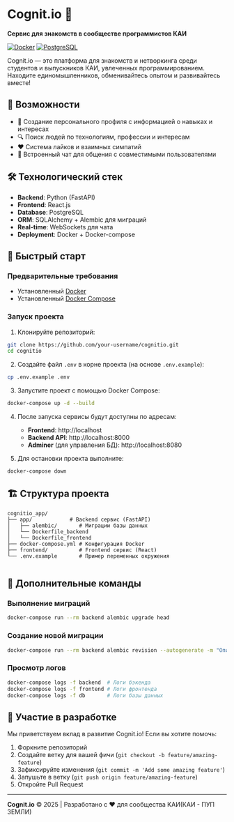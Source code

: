 # Cognit.io 🚀

**Сервис для знакомств в сообществе программистов КАИ**

[![Docker](https://img.shields.io/badge/Docker-2CA5E0?style=flat&logo=docker&logoColor=white)](https://www.docker.com/)
[![PostgreSQL](https://img.shields.io/badge/PostgreSQL-316192?style=flat&logo=postgresql&logoColor=white)](https://www.postgresql.org/)

Cognit.io — это платформа для знакомств и нетворкинга среди студентов и выпускников КАИ, увлеченных программированием. Находите единомышленников, обменивайтесь опытом и развивайтесь вместе!

## 🌟 Возможности

- 👤 Создание персонального профиля с информацией о навыках и интересах
- 🔍 Поиск людей по технологиям, профессии и интересам
- ❤️ Система лайков и взаимных симпатий
- 💬 Встроенный чат для общения с совместимыми пользователями

## 🛠 Технологический стек

- **Backend**: Python (FastAPI)
- **Frontend**: React.js
- **Database**: PostgreSQL
- **ORM**: SQLAlchemy + Alembic для миграций
- **Real-time**: WebSockets для чата
- **Deployment**: Docker + Docker-compose

## 🚀 Быстрый старт

### Предварительные требования

- Установленный [Docker](https://docs.docker.com/get-docker/)
- Установленный [Docker Compose](https://docs.docker.com/compose/install/)

### Запуск проекта

1. Клонируйте репозиторий:

```bash
git clone https://github.com/your-username/cognitio.git
cd cognitio
```

2. Создайте файл `.env` в корне проекта (на основе `.env.example`):

```bash
cp .env.example .env
```

3. Запустите проект с помощью Docker Compose:

```bash
docker-compose up -d --build
```

4. После запуска сервисы будут доступны по адресам:

   - **Frontend**: http://localhost
   - **Backend API**: http://localhost:8000
   - **Adminer** (для управления БД): http://localhost:8080

5. Для остановки проекта выполните:

```bash
docker-compose down
```

## 🏗 Структура проекта

```
cognitio_app/
├── app/            # Backend сервис (FastAPI) 
│   ├── alembic/       # Миграции базы данных
│   └── Dockerfile_backend
│   └── Dockerfile_frontend
├── docker-compose.yml # Конфигурация Docker
├── frontend/          # Frontend сервис (React)
└── .env.example       # Пример переменных окружения


```

## 🔧 Дополнительные команды

### Выполнение миграций

```bash
docker-compose run --rm backend alembic upgrade head
```

### Создание новой миграции

```bash
docker-compose run --rm backend alembic revision --autogenerate -m "Описание изменений"
```

### Просмотр логов

```bash
docker-compose logs -f backend  # Логи бэкенда
docker-compose logs -f frontend # Логи фронтенда
docker-compose logs -f db       # Логи базы данных
```

## 🤝 Участие в разработке

Мы приветствуем вклад в развитие Cognit.io! Если вы хотите помочь:

1. Форкните репозиторий
2. Создайте ветку для вашей фичи (`git checkout -b feature/amazing-feature`)
3. Зафиксируйте изменения (`git commit -m 'Add some amazing feature'`)
4. Запушьте в ветку (`git push origin feature/amazing-feature`)
5. Откройте Pull Request

---

**Cognit.io** © 2025 | Разработано с ❤️ для сообщества КАИ(КАИ - ПУП ЗЕМЛИ)
